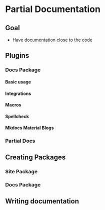 # Partial Documentation

## Goal

- Have documentation close to the code

## Plugins


### Docs Package

#### Basic usage

#### Integrations


#### Macros

#### Spellcheck

#### Mkdocs Material Blogs

### Partial Docs


## Creating Packages

### Site Package

### Docs Package

## Writing documentation 




